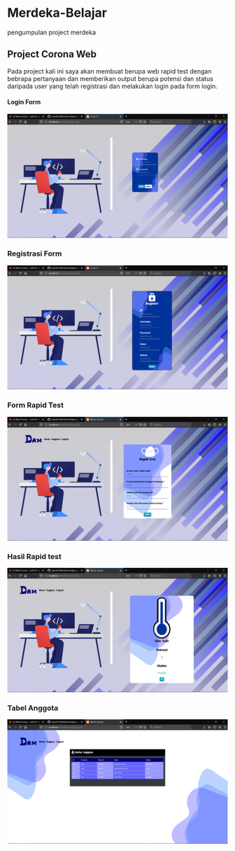 # Merdeka-Belajar
pengumpulan project merdeka

## Project Corona Web
Pada project kali ini saya akan membuat berupa web rapid test dengan bebrapa pertanyaan dan memberikan output berupa potensi dan status daripada user yang telah registrasi dan melakukan login pada form login.

#### Login Form
![Alt Text](https://github.com/adam033/Merdeka-Belajar/blob/master/Screenshot%20(152).png)

### Registrasi Form
![Alt Text](https://github.com/adam033/Merdeka-Belajar/blob/master/Screenshot%20(153).png)

### Form Rapid Test
![Alt Text](https://github.com/adam033/Merdeka-Belajar/blob/master/Screenshot%20(154).png)

### Hasil Rapid test
![Alt Text](https://github.com/adam033/Merdeka-Belajar/blob/master/Screenshot%20(155).png)

### Tabel Anggota
![Alt Text](https://github.com/adam033/Merdeka-Belajar/blob/master/Screenshot%20(156).png)




